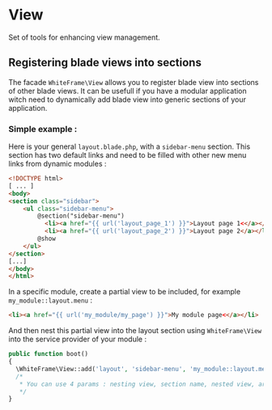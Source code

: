 # View

Set of tools for enhancing view management.

## Registering blade views into sections

The facade `WhiteFrame\View` allows you to register blade view into sections of other blade views. It can be usefull if you have a modular application witch need to dynamically add blade view into generic sections of your application.

### Simple example :

Here is your general `layout.blade.php`, with a `sidebar-menu` section. This section has two default links and need to be filled with other new menu links from dynamic modules :

```html
<!DOCTYPE html>
[ ... ]
<body>
<section class="sidebar">
	<ul class="sidebar-menu">
		@section("sidebar-menu")
		  <li><a href="{{ url('layout_page_1') }}">Layout page 1<</a></li>
		  <li><a href="{{ url('layout_page_2') }}">Layout page 2</a></li>
		@show
	</ul>
</section>
[...]
</body>
</html>
```

In a specific module, create a partial view to be included, for example `my_module::layout.menu` :

```html
<li><a href="{{ url('my_module/my_page') }}">My module page<</a></li>
````

And then nest this partial view into the layout section using `WhiteFrame\View` into the service provider of your module :

```php
public function boot()
{
  \WhiteFrame\View::add('layout', 'sidebar-menu', 'my_module::layout.menu');
  /*
   * You can use 4 params : nesting view, section name, nested view, array containing datas (optionnal)
   */
}
```
